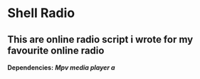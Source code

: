 # Shell Radio
## This are online radio script i wrote for my favourite online radio

**Dependencies:** ***Mpv media player  a***


